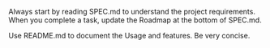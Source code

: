 Always start by reading SPEC.md to understand the project requirements. When you complete a task, update the Roadmap at the bottom of SPEC.md.

Use README.md to document the Usage and features. Be very concise.